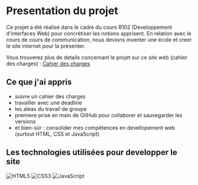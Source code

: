 # Presentation du projet 

Ce projet a été réalisé dans le cadre du cours R102 (Developpement d'interfaces Web) pour concrétiser les notions apprisent. 
En relation avec le cours de cours de communication, nous devions inventer une école et creer le site internet pour la présenter. 

Vous trouverez plus de details concernant le projet sur ce site web (cahier des charges) : [Cahier des charges](https://webdev.iut-orsay.fr/cwac/#pages)

## Ce que j'ai appris 

- suivre un cahier des charges
- travailler avec une deadline
- les aleas du travail de groupe
- premiere prise en main de GitHub pour collaborer et sauvegarder les versions
- et bien-sûr : consolider mes compétences en devellopement web (surtout HTML, CSS et JavaScript)

## Les technologies utilisées pour developper le site 
![HTML5](https://img.shields.io/badge/html5-%23E34F26.svg?style=for-the-badge&logo=html5&logoColor=white) ![CSS3](https://img.shields.io/badge/css3-%231572B6.svg?style=for-the-badge&logo=css3&logoColor=white) ![JavaScript](https://img.shields.io/badge/javascript-%23323330.svg?style=for-the-badge&logo=javascript&logoColor=%23F7DF1E) 
